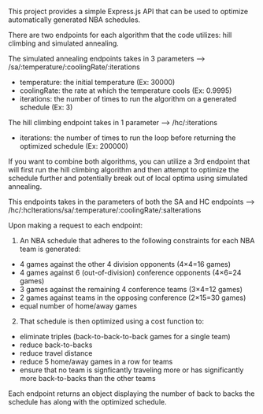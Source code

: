 This project provides a simple Express.js API that can be used to optimize automatically generated NBA schedules.

There are two endpoints for each algorithm that the code utilizes: hill climbing and simulated annealing.

The simulated annealing endpoints takes in 3 parameters --> /sa/:temperature/:coolingRate/:iterations

- temperature: the initial temperature (Ex: 30000)
- coolingRate: the rate at which the temperature cools (Ex: 0.9995)
- iterations: the number of times to run the algorithm on a generated schedule (Ex: 3)

The hill climbing endpoint takes in 1 parameter --> /hc/:iterations

- iterations: the number of times to run the loop before returning the optimized schedule (Ex: 200000)

If you want to combine both algorithms, you can utilize a 3rd endpoint that will first run the hill climbing algorithm and then
attempt to optimize the schedule further and potentially break out of local optima using simulated annealing.

This endpoints takes in the parameters of both the SA and HC endpoints --> /hc/:hcIterations/sa/:temperature/:coolingRate/:saIterations

Upon making a request to each endpoint:

1.  An NBA schedule that adheres to the following constraints for each NBA team is generated:

- 4 games against the other 4 division opponents (4×4=16 games)
- 4 games against 6 (out-of-division) conference opponents (4×6=24 games)
- 3 games against the remaining 4 conference teams (3×4=12 games)
- 2 games against teams in the opposing conference (2×15=30 games)
- equal number of home/away games

2. That schedule is then optimized using a cost function to:

- eliminate triples (back-to-back-to-back games for a single team)
- reduce back-to-backs
- reduce travel distance
- reduce 5 home/away games in a row for teams
- ensure that no team is signficantly traveling more or has significantly more back-to-backs than the other teams

Each endpoint returns an object displaying the number of back to backs the schedule has along with the optimized schedule.

